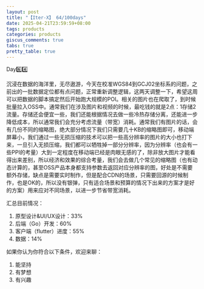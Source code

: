 ```yaml
---
layout: post
title: "【Iter-X】 64/100days"
date: 2025-04-21T23:59:59+08:00
tags: products
categories: products
giscus_comments: true
tabs: true
pretty_table: true
---
```


Day6️⃣4️⃣

沉浸在数据的海洋里，无尽遨游，今天在校准WGS84到GCJ02坐标系的问题，之前出的一批数据定位都有点问题，正常重新调整逻辑，这两天调整一下，希望这周可以把数据的脚本搞定然后开始跑大规模的POI。相关的图片也在爬取了，到时候批量拉入OSS中。通常我们在涉及图片和视频的时候，最吃钱的就是2点：1存储2流量。存储还会便宜一些，我们还能根据情况去做一些冷热存储分离，还能进一步降低成本，所以通常我们会充分考虑流量（带宽）消耗。通常我们有图片的话，会有几份不同的缩略图，绝大部分情况下我们只需要几十KB的缩略图即可，移动端屏幕小，我们通过一些无损压缩的技术可以把一些高分辨率的图片的大小也打下来，一旦引入无损压缩，我们都可以牺牲掉一部分分辨率，因为分辨率（也会有一些PPI的考量）大到一定程度在移动端已经是肉眼无感的了，除非放大图片才能看得出来差别，所以经济和效果的综合考量，我们会去做几个常见的缩略图（也有动态计算的，甚至OSS产品本身都支持参数去返回对应分辨率的图，好处是不需要额外存储，缺点是需要实时制作，但是配合CDN的场景，只需要回源的时候制作，也是OK的，所以没有银弹，只有适合场景和预算的情况下出来的方案才是好的方案）用来应对不同场景，以进一步节省带宽消耗。

汇总目前情况：

1. 原型设计&UI/UX设计：33%
2. 后端（Go）开发：60%
3. 客户端（flutter）进度：55%
4. 数据：14%

如果你认为你符合以下条件，欢迎来聊：

1. 能坚持
2. 有梦想
3. 有兴趣
